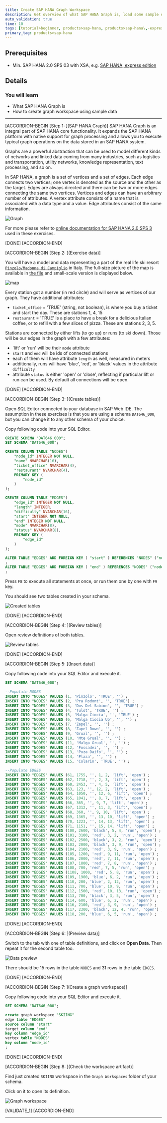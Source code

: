 ```yaml
---
title: Create SAP HANA Graph Workspace
description: Get overview of what SAP HANA Graph is, load some sample data and create your first graph workspace based on that data.
auto_validation: true
time: 10
tags: [tutorial>beginner, products>sap-hana, products>sap-hana\,-express-edition, topic>sql]
primary_tag: products>sap-hana
---
```


## Prerequisites
 - Min. SAP HANA 2.0 SPS 03 with XSA, e.g. [SAP HANA, express edition](https://developers.sap.com/topics/sap-hana-express.html)

## Details
### You will learn
  - What SAP HANA Graph is
  - How to create graph workspace using sample data

---

[ACCORDION-BEGIN [Step 1: ](SAP HANA Graph)]
SAP HANA Graph is an integral part of SAP HANA core functionality. It expands the SAP HANA platform with native support for graph processing and allows you to execute typical graph operations on the data stored in an SAP HANA system.

Graphs are a powerful abstraction that can be used to model different kinds of networks and linked data coming from many industries, such as logistics and transportation, utility networks, knowledge representation, text processing, and so on.

In SAP HANA, a graph is a set of vertices and a set of edges. Each edge connects two vertices; one vertex is denoted as the source and the other as the target. Edges are always directed and there can be two or more edges connecting the same two vertices. Vertices and edges can have an arbitrary number of attributes. A vertex attribute consists of a name that is associated with a data type and a value. Edge attributes consist of the same information.

![Graph](10.png)

For more please refer to [online documentation for SAP HANA 2.0 SPS 3](https://help.sap.com/viewer/f381aa9c4b99457fb3c6b53a2fd29c02/2.0.03/en-US/7734f2cfafdb4e8a9d49de5f6829dc32.html) used in these exercises.

[DONE]
[ACCORDION-END]

[ACCORDION-BEGIN [Step 2: ](Exercise data)]

You will have a model and data representing a part of the real life ski resort [`Pinzolo/Madonna di Campiglio`](https://www.skiresort.info/ski-resort/madonna-di-campigliopinzolofolgaridamarilleva) in Italy. The full-size picture of the map is available in [the file](map_large.png) and small-scale version is displayed below.

![map](map.png)

Every station got a number (in red circle) and will serve as vertices of our graph. They have additional attributes:

-	`ticket_office` = 'TRUE' (string, not boolean), is where you buy a ticket and start the day. These are stations 1, 4, 15
-	`restaurant` = 'TRUE' is a place to have a break for a delicious Italian coffee, or to refill with a few slices of pizza. These are stations 2, 3, 5.

Stations are connected by either lifts (to go up) or runs (to ski down). Those will be our edges in the graph with a few attributes:

-	'lift' or 'run' will be their `mode` attribute
-	`start` and `end` will be ids of connected stations
-	each of them will have attribute `length` as well, measured in meters
-	additionally, runs will have 'blue', 'red', or 'black' values in the attribute `difficulty`
-	attribute `status` is either 'open' or 'close', reflecting if particular lift or run can be used. By default all connections will be open.


[DONE]
[ACCORDION-END]


[ACCORDION-BEGIN [Step 3: ](Create tables)]

Open SQL Editor connected to your database in SAP Web IDE. The assumption in these exercises is that you are using a schema `DAT646_000`, but you can change it to any other schema of your choice.

Copy following code into your SQL Editor.

```sql
CREATE SCHEMA "DAT646_000";
SET SCHEMA "DAT646_000";

CREATE COLUMN TABLE "NODES"(
	"node_id" INTEGER NOT NULL,
	"name" NVARCHAR(16),
	"ticket_office" NVARCHAR(4),
	"restaurant" NVARCHAR(4),
	PRIMARY KEY (
		"node_id"
	)
);

CREATE COLUMN TABLE "EDGES"(
	"edge_id" INTEGER NOT NULL,
	"length" INTEGER,
	"difficulty" NVARCHAR(16),
	"start" INTEGER NOT NULL,
	"end" INTEGER NOT NULL,
	"mode" NVARCHAR(8),
	"status" NVARCHAR(8),
	PRIMARY KEY (
		"edge_id"
	)
);

ALTER TABLE "EDGES" ADD FOREIGN KEY ( "start" ) REFERENCES "NODES" ("node_id") ON UPDATE CASCADE ON DELETE CASCADE ENFORCED VALIDATED
;
ALTER TABLE "EDGES" ADD FOREIGN KEY ( "end" ) REFERENCES "NODES" ("node_id") ON UPDATE CASCADE ON DELETE CASCADE ENFORCED VALIDATED
;
```

Press `F8` to execute all statements at once, or run them one by one with `F9` key.

You should see two tables created in your schema.

![Created tables](20.png)

[DONE]
[ACCORDION-END]

[ACCORDION-BEGIN [Step 4: ](Review tables)]

Open review definitions of both tables.

![Review tables](30.png)

[DONE]
[ACCORDION-END]

[ACCORDION-BEGIN [Step 5: ](Insert data)]

Copy following code into your SQL Editor and execute it.

```sql
SET SCHEMA "DAT646_000";

--Populate NODES
INSERT INTO "NODES" VALUES (1, 'Pinzolo', 'TRUE', '') ;
INSERT INTO "NODES" VALUES (2, 'Pra Rodont', '', 'TRUE') ;
INSERT INTO "NODES" VALUES (3, 'Dos Del Sabion', '', 'TRUE') ;
INSERT INTO "NODES" VALUES (4, 'Tulot', 'TRUE', '') ;
INSERT INTO "NODES" VALUES (5, 'Malga Ciocia', '', 'TRUE') ;
INSERT INTO "NODES" VALUES (6, 'Malga Ciocia Up', '', '') ;
INSERT INTO "NODES" VALUES (7, 'Zapel', '', '') ;
INSERT INTO "NODES" VALUES (8, 'Zapel Down', '', '') ;
INSERT INTO "NODES" VALUES (9, 'Grual', '', '') ;
INSERT INTO "NODES" VALUES (10, 'Mte Grual', '', '') ;
INSERT INTO "NODES" VALUES (11, 'Malga Grual', '', '') ;
INSERT INTO "NODES" VALUES (12, 'Fossadei', '', '') ;
INSERT INTO "NODES" VALUES (13, 'Puza Daifo', '', '') ;
INSERT INTO "NODES" VALUES (14, 'Plaza', '', '') ;
INSERT INTO "NODES" VALUES (15, 'Colarin', 'TRUE', '') ;

--Populate EDGES
INSERT INTO "EDGES" VALUES (61, 1755, '', 1, 2, 'lift', 'open') ;
INSERT INTO "EDGES" VALUES (62, 1718, '', 2, 3, 'lift', 'open') ;
INSERT INTO "EDGES" VALUES (60, 2453, '', 4, 5, 'lift', 'open') ;
INSERT INTO "EDGES" VALUES (63, 123, '', 12, 2, 'lift', 'open') ;
INSERT INTO "EDGES" VALUES (64, 1050, '', 12, 6, 'lift', 'open') ;
INSERT INTO "EDGES" VALUES (65, 1041, '', 8, 7, 'lift', 'open') ;
INSERT INTO "EDGES" VALUES (66, 365, '', 9, 7, 'lift', 'open') ;
INSERT INTO "EDGES" VALUES (67, 1312, '', 11, 3, 'lift', 'open') ;
INSERT INTO "EDGES" VALUES (68, 360, '', 9, 10, 'lift', 'open') ;
INSERT INTO "EDGES" VALUES (69, 1365, '', 13, 10, 'lift', 'open') ;
INSERT INTO "EDGES" VALUES (70, 1223, '', 14, 13, 'lift', 'open') ;
INSERT INTO "EDGES" VALUES (71, 1151, '', 15, 14, 'lift', 'open') ;
INSERT INTO "EDGES" VALUES (100, 2600, 'black', 5, 4, 'run', 'open') ;
INSERT INTO "EDGES" VALUES (101, 3100, 'red', 3, 2, 'run', 'open') ;
INSERT INTO "EDGES" VALUES (102, 2500, 'black', 3, 2, 'run', 'open') ;
INSERT INTO "EDGES" VALUES (103, 2000, 'black', 3, 9, 'run', 'open') ;
INSERT INTO "EDGES" VALUES (104, 2100, 'red', 3, 9, 'run', 'open') ;
INSERT INTO "EDGES" VALUES (105, 1200, 'red', 9, 11, 'run', 'open') ;
INSERT INTO "EDGES" VALUES (106, 2000, 'red', 7, 11, 'run', 'open') ;
INSERT INTO "EDGES" VALUES (107, 1800, 'red', 7, 8, 'run', 'open') ;
INSERT INTO "EDGES" VALUES (108, 700, 'red', 7, 5, 'run', 'open') ;
INSERT INTO "EDGES" VALUES (1108, 1000, 'red', 5, 8, 'run', 'open') ;
INSERT INTO "EDGES" VALUES (109, 1900, 'blue', 6, 2, 'run', 'open') ;
INSERT INTO "EDGES" VALUES (110, 200, 'blue', 2, 12, 'run', 'open') ;
INSERT INTO "EDGES" VALUES (111, 700, 'blue', 10, 9, 'run', 'open') ;
INSERT INTO "EDGES" VALUES (112, 1500, 'red', 10, 13, 'run', 'open') ;
INSERT INTO "EDGES" VALUES (113, 700, 'black', 3, 5, 'run', 'open') ;
INSERT INTO "EDGES" VALUES (114, 600, 'blue', 6, 2, 'run', 'open') ;
INSERT INTO "EDGES" VALUES (116, 2100, 'red', 3, 9, 'run', 'open') ;
INSERT INTO "EDGES" VALUES (117, 2300, 'black', 12, 4, 'run', 'open') ;
INSERT INTO "EDGES" VALUES (118, 200, 'blue', 6, 5, 'run', 'open') ;
```

[DONE]
[ACCORDION-END]

[ACCORDION-BEGIN [Step 6: ](Preview data)]

Switch to the tab with one of table definitions, and click on **Open Data**. Then repeat it for the second table too.

![Data preview](40.png)

There should be 15 rows in the table `NODES` and 31 rows in the table `EDGES`.

[DONE]
[ACCORDION-END]

[ACCORDION-BEGIN [Step 7: ](Create a graph workspace)]

Copy following code into your SQL Editor and execute it.

```sql
SET SCHEMA "DAT646_000";

create graph workspace "SKIING"
edge table "EDGES"
source column "start"
target column "end"
key column "edge_id"
vertex table "NODES"
key column "node_id"
;
```

[DONE]
[ACCORDION-END]

[ACCORDION-BEGIN [Step 8: ](Check the workspace artifact)]

Find just created `SKIING` workspace in the `Graph Workspaces` folder of your schema.

Click on it to open its definition.

![Graph workspace](50.png)

[VALIDATE_1]
[ACCORDION-END]


---
